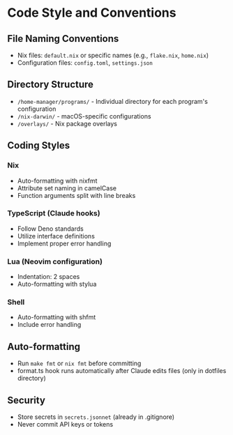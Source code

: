 # Code Style and Conventions

## File Naming Conventions
- Nix files: `default.nix` or specific names (e.g., `flake.nix`, `home.nix`)
- Configuration files: `config.toml`, `settings.json`

## Directory Structure
- `/home-manager/programs/` - Individual directory for each program's configuration
- `/nix-darwin/` - macOS-specific configurations
- `/overlays/` - Nix package overlays

## Coding Styles

### Nix
- Auto-formatting with nixfmt
- Attribute set naming in camelCase
- Function arguments split with line breaks

### TypeScript (Claude hooks)
- Follow Deno standards
- Utilize interface definitions
- Implement proper error handling

### Lua (Neovim configuration)
- Indentation: 2 spaces
- Auto-formatting with stylua

### Shell
- Auto-formatting with shfmt
- Include error handling

## Auto-formatting
- Run `make fmt` or `nix fmt` before committing
- format.ts hook runs automatically after Claude edits files (only in dotfiles directory)

## Security
- Store secrets in `secrets.jsonnet` (already in .gitignore)
- Never commit API keys or tokens